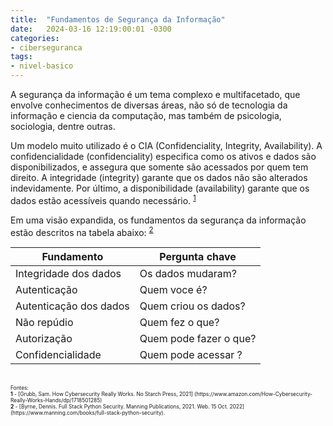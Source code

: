 ```yaml
---
title:  "Fundamentos de Segurança da Informação"
date:   2024-03-16 12:19:00:01 -0300
categories: 
- ciberseguranca
tags: 
- nivel-basico
---
```


A segurança da informação é um tema complexo e multifacetado, que envolve conhecimentos de diversas áreas, não só de tecnologia da informação e ciencia da computação, mas também de psicologia, sociologia, dentre outras.

Um modelo muito utilizado é o CIA (Confidenciality, Integrity, Availability). A confidencialidade (confidenciality) especifica como os ativos e dados são disponibilizados, e assegura que somente são acessados por quem tem direito. A integridade (integrity) garante que os dados não são alterados indevidamente. Por último, a disponibilidade (availability) garante que os dados estão acessíveis quando necessário. <sup id="a1">[1](#f1)</sup>

Em uma visão expandida, os fundamentos da segurança da informação estão descritos na tabela abaixo: <sup id="a2">[2](#f2)</sup>

| Fundamento | Pergunta chave |
|---|---|
| Integridade dos dados  | Os dados mudaram?      |
| Autenticação           | Quem voce é?           |
| Autenticação dos dados | Quem criou os dados?   |
| Não repúdio            | Quem fez o que?        |
| Autorização            | Quem pode fazer o que? |
| Confidencialidade      | Quem pode acessar ?    |

<br>
<span style="font-size: 0.6em;">Fontes:<br>
<b id="f1">1</b> - [Grubb, Sam. How Cybersecurity Really Works. No Starch Press, 2021] (https://www.amazon.com/How-Cybersecurity-Really-Works-Hands/dp/1718501285)<br>
<b id="f2">2</b> - [Byrne, Dennis. Full Stack Python Security. Manning Publications, 2021. Web. 15 Oct. 2022] (https://www.manning.com/books/full-stack-python-security). </span>